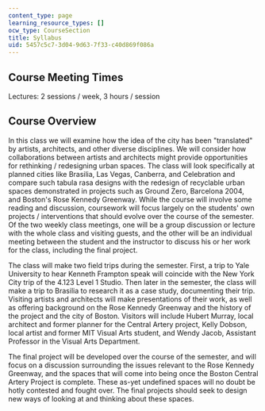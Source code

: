 ```yaml
---
content_type: page
learning_resource_types: []
ocw_type: CourseSection
title: Syllabus
uid: 5457c5c7-3d04-9d63-7f33-c40d869f086a
---
```


Course Meeting Times
--------------------

Lectures: 2 sessions / week, 3 hours / session

Course Overview
---------------

In this class we will examine how the idea of the city has been "translated" by artists, architects, and other diverse disciplines. We will consider how collaborations between artists and architects might provide opportunities for rethinking / redesigning urban spaces. The class will look specifically at planned cities like Brasilia, Las Vegas, Canberra, and Celebration and compare such tabula rasa designs with the redesign of recyclable urban spaces demonstrated in projects such as Ground Zero, Barcelona 2004, and Boston's Rose Kennedy Greenway. While the course will involve some reading and discussion, coursework will focus largely on the students' own projects / interventions that should evolve over the course of the semester.  Of the two weekly class meetings, one will be a group discussion or lecture with the whole class and visiting guests, and the other will be an individual meeting between the student and the instructor to discuss his or her work for the class, including the final project.

The class will make two field trips during the semester. First, a trip to Yale University to hear Kenneth Frampton speak will coincide with the New York City trip of the 4.123 Level 1 Studio. Then later in the semester, the class will make a trip to Brasilia to research it as a case study, documenting their trip. Visiting artists and architects will make presentations of their work, as well as offering background on the Rose Kennedy Greenway and the history of the project and the city of Boston. Visitors will include Hubert Murray, local architect and former planner for the Central Artery project, Kelly Dobson, local artist and former MIT Visual Arts student, and Wendy Jacob, Assistant Professor in the Visual Arts Department.

The final project will be developed over the course of the semester, and will focus on a discussion surrounding the issues relevant to the Rose Kennedy Greenway, and the spaces that will come into being once the Boston Central Artery Project is complete. These as-yet undefined spaces will no doubt be hotly contested and fought over. The final projects should seek to design new ways of looking at and thinking about these spaces.